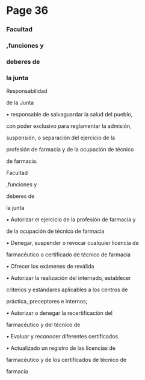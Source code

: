 # Page 36

### Facultad

### ,funciones y

### deberes de

### la junta

Responsabilidad

de la Junta

• responsable de salvaguardar la salud del pueblo,

con poder exclusivo para reglamentar la admisión,

suspensión, o separación del ejercicio de la

profesión de farmacia y de la ocupación de técnico

de farmacia.

Facultad

,funciones y

deberes de

la junta

• Autorizar el ejercicio de la profesión de farmacia y

de la ocupación de técnico de farmacia

• Denegar, suspender o revocar cualquier licencia de

farmacéutico o certificado de técnico de farmacia

• Ofrecer los exámenes de reválida

• Autorizar la realización del internado, establecer

criterios y estándares aplicables a los centros de

práctica, preceptores e internos;

• Autorizar o denegar la recertificación del

farmacéutico y del técnico de

• Evaluar y reconocer diferentes certificados.

• Actualizado un registro de las licencias de

farmacéutico y de los certificados de técnico de

farmacia

